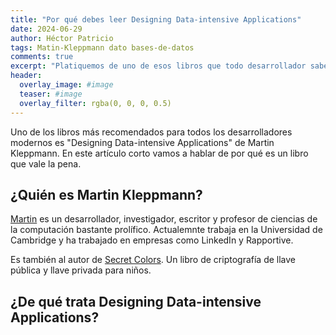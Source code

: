 ```yaml
---
title: "Por qué debes leer Designing Data-intensive Applications"
date: 2024-06-29
author: Héctor Patricio
tags: Matin-Kleppmann dato bases-de-datos
comments: true
excerpt: "Platiquemos de uno de esos libros que todo desarrollador sabe que debe leer, que puede ayudarte a entender las aplicaciones modernas."
header:
  overlay_image: #image
  teaser: #image
  overlay_filter: rgba(0, 0, 0, 0.5)
---
```


Uno de los libros más recomendados para todos los desarrolladores modernos
es "Designing Data-intensive Applications" de Martin Kleppmann. En este artículo corto
vamos a hablar de por qué es un libro que vale la pena.

## ¿Quién es Martin Kleppmann?

[Martin](https://martin.kleppmann.com/) es un desarrollador, investigador, escritor y profesor de ciencias de la computación bastante prolífico.
Actualemnte trabaja en la Universidad de Cambridge y ha trabajado en empresas como LinkedIn y Rapportive.

Es también al autor de [Secret Colors](https://roundrobin.pub/). Un libro de criptografía de llave pública y llave privada para niños.

## ¿De qué trata Designing Data-intensive Applications?

